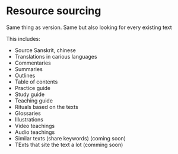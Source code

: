 
# Resource sourcing

Same thing as version. Same but also looking for every existing text

This includes:
- Source Sanskrit, chinese
- Translations in carious languages
- Commentaries
- Summaries 
- Outlines
- Table of contents
- Practice guide
- Study guide
- Teaching guide 
- Rituals based on the texts
- Glossaries
- Illustrations
- Video teachings
- Audio teachings
- Similar texts (share keywords) (coming soon)
- TExts that site the text a lot (comming soon)